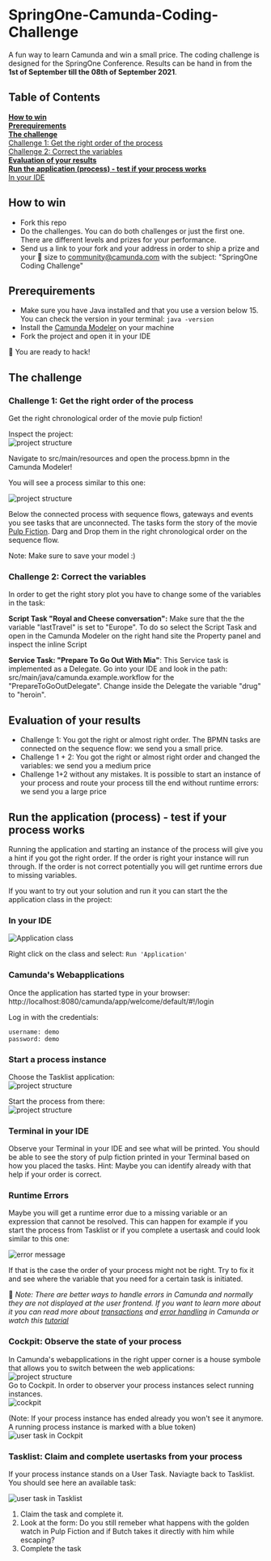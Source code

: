 # SpringOne-Camunda-Coding-Challenge
A fun way to learn Camunda and win a small price. The coding challenge is designed for the SpringOne Conference. Results can be hand in from the **1st of September till the 08th of September 2021**. 

## Table of Contents  
**[How to win](#how-to-win)**  
**[Prerequirements](#prerequirements)**  
**[The challenge](#the-challenge)**  
[Challenge 1: Get the right order of the process](#challenge-1-get-the-right-order-of-the-process)  
[Challenge 2: Correct the variables](#challenge-2-correct-the-variables)  
**[Evaluation of your results](#evaluation-of-your-results)**   
**[Run the application (process) - test if your process works](#run-the-application-process---test-if-your-process-works)**  
[In your IDE](#in-your-ide)



## How to win 
- Fork this repo
- Do the challenges. You can do both challenges or just the first one. There are different levels and prizes for your performance.
- Send us a link to your fork and your address in order to ship a prize and your :shirt: size to community@camunda.com with the subject: "SpringOne Coding Challenge"

## Prerequirements 
- Make sure you have Java installed and that you use a version below 15. You can check the version in your terminal: `java -version`
- Install the [Camunda Modeler](https://camunda.com/download/modeler/) on your machine
- Fork the project and open it in your IDE

:tada: You are ready to hack!

## The challenge

### Challenge 1: Get the right order of the process
Get the right chronological order of the movie pulp fiction! 

Inspect the project:  
![project structure](/img/project.png)

Navigate to src/main/resources and open the process.bpmn in the Camunda Modeler! 

You will see a process similar to this one: 

![project structure](/img/process-without-tasks.png)

Below the connected process with sequence flows, gateways and events you see tasks that are unconnected. The tasks form the story of the movie [Pulp Fiction](https://en.wikipedia.org/wiki/Pulp_Fiction). Darg and Drop them in the right chronological order on the sequence flow.  

Note: Make sure to save your model :)  

### Challenge 2: Correct the variables

In order to get the right story plot you have to change some of the variables in the task: 

**Script Task "Royal and Cheese conversation":** 
Make sure that the the variable "lastTravel" is set to "Europe". To do so select the Script Task and open in the Camunda Modeler on the right hand site the Property panel and inspect the inline Script

**Service Task: "Prepare To Go Out With Mia"**: 
This Service task is implemented as a Delegate. Go into your IDE and look in the path: src/main/java/camunda.example.workflow for the "PrepareToGoOutDelegate". Change inside the Delegate the variable "drug" to "heroin". 

## Evaluation of your results
- Challenge 1: You got the right or almost right order. The BPMN tasks are connected on the sequence flow: we send you a small price.
- Challenge 1 + 2: You got the right or almost right order and changed the variables: we send you a medium price
- Challenge 1+2 without any mistakes. It is possible to start an instance of your process and route your process till the end without runtime errors:  we send you a large price

## Run the application (process) - test if your process works  
Running the application and starting an instance of the process will give you a hint if you got the right order. If the order is right your instance will run through. If the order is not correct potentially you will get runtime errors due to missing variables.

If you want to try out your solution and run it you can start the the application class in the project:  

### In your IDE

![Application class](/img/applicationClass.png)  

Right click on the class and select: `Run 'Application'`  


### Camunda's Webapplications

Once the application has started type in your browser:  
http://localhost:8080/camunda/app/welcome/default/#!/login   

Log in with the credentials:  
```
username: demo    
password: demo   
```
### Start a process instance

Choose the Tasklist application:  
![project structure](/img/applications.png)

Start the process from there:  
![project structure](/img/startProcess.png)  


### Terminal in your IDE

Observe your Terminal in your IDE and see what will be printed. You should be able to see the story of pulp fiction printed in your Terminal based on how you placed the tasks. Hint: Maybe you can identify already with that help if your order is correct. 


### Runtime Errors

Maybe you will get a runtime error due to a missing variable or an expression that cannot be resolved. This can happen for example if you start the process from Tasklist or if you complete a usertask and could look similar to this one:  

![error message](/img/Error-message.png) 

If that is the case the order of your process might not be right. Try to fix it and see where the variable that you need for a certain task is initiated.  

:pushpin: *Note: There are better ways to handle errors in Camunda and normally they are not displayed at the user frontend. If you want to learn more about it you can read more about [transactions](https://docs.camunda.org/manual/7.15/user-guide/process-engine/error-handling/) and [error handling](https://camunda.com/best-practices/dealing-with-problems-and-exceptions/) in Camunda or watch this [tutorial](https://www.youtube.com/watch?v=tjR3GIsdGxk)*



### Cockpit: Observe the state of your process
In Camunda's webapplications in the right upper corner is a house symbole that allows you to switch between the web applications:  
![project structure](/img/house.png)  
Go to Cockpit. In order to observer your process instances select running instances.   
![cockpit](/img/cockpit.png)

(Note: If your process instance has ended already you won't see it anymore. A running process instance is marked with a blue token)  
![user task in Cockpit](/img/usertask-cockpit.png)

### Tasklist: Claim and complete usertasks from your process

If your process instance stands on a User Task. Naviagte back to Tasklist. You should see here an available task:  

![user task in Tasklist](/img/usertask.png)

1. Claim the task and complete it. 
2. Look at the form: Do you still remeber what happens with the golden watch in Pulp Fiction and if Butch takes it directly with him while escaping?
3. Complete the task








